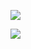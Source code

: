 ![](https://ws3.sinaimg.cn/large/006tKfTcly1g0c1q4rzrsj314v0u078c.jpg)



![](https://ws2.sinaimg.cn/large/006tKfTcly1g0c1qclzeaj310u0cs3zu.jpg)

